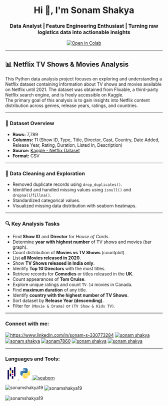 <h1 align="center">Hi 👋, I'm Sonam Shakya</h1>
<h3 align="center">Data Analyst | Feature Engineering Enthusiast | Turning raw logistics data into actionable insights</h3>

<p align="center">
  <a href="https://colab.research.google.com/drive/1Xiv9JyGjTLFJwRtWiWvT3y41pSN72qeO" target="_blank">
    <img src="https://colab.research.google.com/assets/colab-badge.svg" alt="Open in Colab"/>
  </a>
</p>

---

## 📊 Netflix TV Shows & Movies Analysis

This Python data analysis project focuses on exploring and understanding a Netflix dataset containing information about TV shows and movies available on Netflix until 2021. The dataset was obtained from Flixable, a third-party Netflix search engine, and is freely accessible on Kaggle.  
The primary goal of this analysis is to gain insights into Netflix content distribution across genres, release years, ratings, and countries.

---

### 📁 Dataset Overview
- **Rows:** 7,789
- **Columns:** 11 (Show ID, Type, Title, Director, Cast, Country, Date Added, Release Year, Rating, Duration, Listed In, Description)
- **Source:** [Kaggle - Netflix Dataset](https://www.kaggle.com/shivamb/netflix-shows)
- **Format:** CSV

---

### 🧹 Data Cleaning and Exploration
- Removed duplicate records using `drop_duplicates()`.
- Identified and handled missing values using `isnull()` and `dropna()`/`fillna()`.
- Standardized categorical values.
- Visualized missing data distribution with seaborn heatmaps.

---

### 🔍 Key Analysis Tasks
- Find **Show ID** and **Director** for *House of Cards*.
- Determine **year with highest number** of TV shows and movies (bar graph).
- Count distribution of **Movies vs TV Shows** (countplot).
- List **all Movies released in 2020**.
- Show **TV Shows released in India only**.
- Identify **Top 10 Directors** with the most titles.
- Retrieve records for **Comedies** or titles released in the **UK**.
- Count appearances of **Tom Cruise**.
- Explore unique ratings and count `TV-14` movies in Canada.
- Find **maximum duration** of any title.
- Identify **country with the highest number of TV Shows**.
- Sort dataset by **Release Year (descending)**.
- Filter for `(Movie & Drama)` or `(TV Show & Kids TV)`.

---

<h3 align="left">Connect with me:</h3>
<p align="left">
<a href="https://linkedin.com/in/https://www.linkedin.com/in/sonam-s-330773284" target="blank"><img align="center" src="https://raw.githubusercontent.com/rahuldkjain/github-profile-readme-generator/master/src/images/icons/Social/linked-in-alt.svg" alt="https://www.linkedin.com/in/sonam-s-330773284" height="30" width="40" /></a>
<a href="https://kaggle.com/sonam shakya" target="blank"><img align="center" src="https://raw.githubusercontent.com/rahuldkjain/github-profile-readme-generator/master/src/images/icons/Social/kaggle.svg" alt="sonam shakya" height="30" width="40" /></a>
<a href="https://fb.com/sonam shakya" target="blank"><img align="center" src="https://raw.githubusercontent.com/rahuldkjain/github-profile-readme-generator/master/src/images/icons/Social/facebook.svg" alt="sonam shakya" height="30" width="40" /></a>
<a href="https://instagram.com/sonam7860" target="blank"><img align="center" src="https://raw.githubusercontent.com/rahuldkjain/github-profile-readme-generator/master/src/images/icons/Social/instagram.svg" alt="sonam7860" height="30" width="40" /></a>
<a href="https://www.hackerrank.com/sonam shakya" target="blank"><img align="center" src="https://raw.githubusercontent.com/rahuldkjain/github-profile-readme-generator/master/src/images/icons/Social/hackerrank.svg" alt="sonam shakya" height="30" width="40" /></a>
<a href="https://www.leetcode.com/sonam shakya" target="blank"><img align="center" src="https://raw.githubusercontent.com/rahuldkjain/github-profile-readme-generator/master/src/images/icons/Social/leet-code.svg" alt="sonam shakya" height="30" width="40" /></a>
</p>

---

<h3 align="left">Languages and Tools:</h3>
<p align="left"> 
<a href="https://pandas.pydata.org/" target="_blank" rel="noreferrer"> <img src="https://raw.githubusercontent.com/devicons/devicon/2ae2a900d2f041da66e950e4d48052658d850630/icons/pandas/pandas-original.svg" alt="pandas" width="40" height="40"/> </a> 
<a href="https://www.python.org" target="_blank" rel="noreferrer"> <img src="https://raw.githubusercontent.com/devicons/devicon/master/icons/python/python-original.svg" alt="python" width="40" height="40"/> </a> 
<a href="https://seaborn.pydata.org/" target="_blank" rel="noreferrer"> <img src="https://seaborn.pydata.org/_images/logo-mark-lightbg.svg" alt="seaborn" width="40" height="40"/> </a> 
</p>

<p><img align="left" src="https://github-readme-stats.vercel.app/api/top-langs?username=sonamshakya19&show_icons=true&locale=en&layout=compact" alt="sonamshakya19" /></p>

<p>&nbsp;<img align="center" src="https://github-readme-stats.vercel.app/api?username=sonamshakya19&show_icons=true&locale=en" alt="sonamshakya19" /></p>

<p><img align="center" src="https://github-readme-streak-stats.herokuapp.com/?user=sonamshakya19&" alt="sonamshakya19" /></p>
